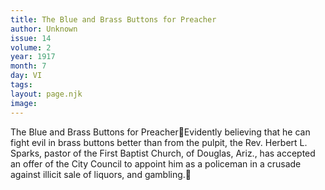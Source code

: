 ```yaml
---
title: The Blue and Brass Buttons for Preacher
author: Unknown
issue: 14
volume: 2
year: 1917
month: 7
day: VI
tags:
layout: page.njk
image:
---
```

The Blue and Brass Buttons for PreacherEvidently believing that he can fight evil in brass buttons better than from the pulpit, the Rev. Herbert L. Sparks, pastor of the First Baptist Church, of Douglas, Ariz., has accepted an offer of the City Council to appoint him as a policeman in a crusade against illicit sale of liquors, and gambling.
